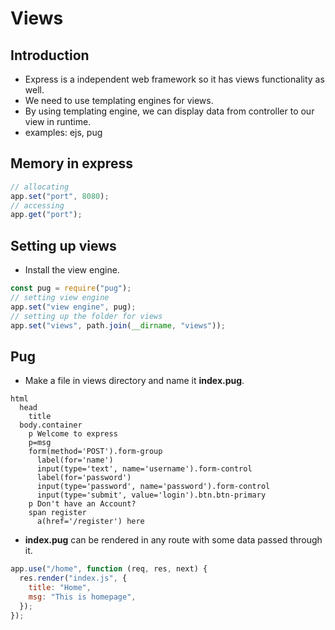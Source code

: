 # Views

## Introduction

- Express is a independent web framework so it has views functionality as well.
- We need to use templating engines for views.
- By using templating engine, we can display data from controller to our view in runtime.
- examples: ejs, pug

## Memory in express

```js
// allocating
app.set("port", 8080);
// accessing
app.get("port");
```

## Setting up views

- Install the view engine.

```js
const pug = require("pug");
// setting view engine
app.set("view engine", pug);
// setting up the folder for views
app.set("views", path.join(__dirname, "views"));
```

## Pug

- Make a file in views directory and name it **index.pug**.

```pug
html
  head
    title
  body.container
    p Welcome to express
    p=msg
    form(method='POST').form-group
      label(for='name')
      input(type='text', name='username').form-control
      label(for='password')
      input(type='password', name='password').form-control
      input(type='submit', value='login').btn.btn-primary
    p Don't have an Account?
    span register
      a(href='/register') here
```

- **index.pug** can be rendered in any route with some data passed through it.

```js
app.use("/home", function (req, res, next) {
  res.render("index.js", {
    title: "Home",
    msg: "This is homepage",
  });
});
```

